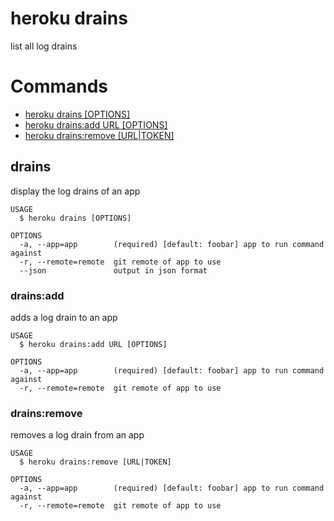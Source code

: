 heroku drains
=============

list all log drains
# Commands

* [heroku drains [OPTIONS]](#drains)
* [heroku drains:add URL [OPTIONS]](#drainsadd)
* [heroku drains:remove [URL|TOKEN]](#drainsremove)
## drains

display the log drains of an app

```
USAGE
  $ heroku drains [OPTIONS]

OPTIONS
  -a, --app=app        (required) [default: foobar] app to run command against
  -r, --remote=remote  git remote of app to use
  --json               output in json format
```

### drains:add

adds a log drain to an app

```
USAGE
  $ heroku drains:add URL [OPTIONS]

OPTIONS
  -a, --app=app        (required) [default: foobar] app to run command against
  -r, --remote=remote  git remote of app to use
```

### drains:remove

removes a log drain from an app

```
USAGE
  $ heroku drains:remove [URL|TOKEN]

OPTIONS
  -a, --app=app        (required) [default: foobar] app to run command against
  -r, --remote=remote  git remote of app to use
```
